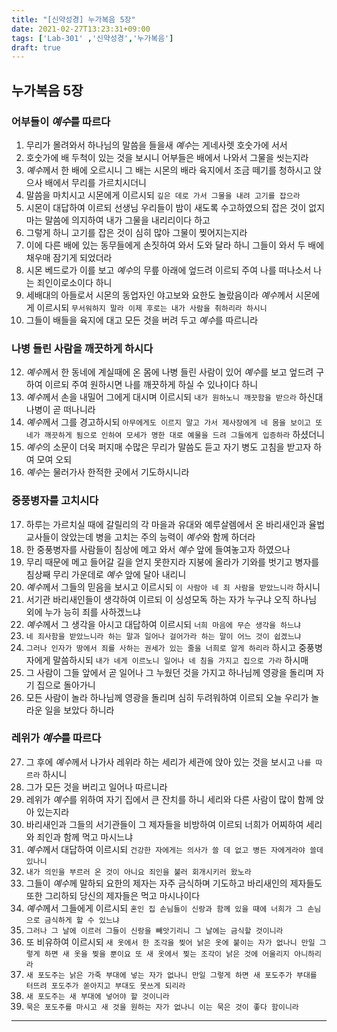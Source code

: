 ```yaml
---
title: "[신약성경] 누가복음 5장"
date: 2021-02-27T13:23:31+09:00
tags: ['Lab-301' ,'신약성경','누가복음']
draft: true
---
```

## 누가복음 5장
### 어부들이 *예수*를 따르다
1. 무리가 몰려와서 하나님의 말씀을 들을새 *예수*는 게네사렛 호숫가에 서서
2. 호숫가에 배 두척이 있는 것을 보시니 어부들은 배에서 나와서 그물을 씻는지라
3. *예수*께서 한 배에 오르시니 그 배는 시몬의 배라 육지에서 조금 떼기를 청하시고 앉으사 배에서 무리를 가르치시더니
4. 말씀을 마치시고 시몬에게 이르시되 `깊은 데로 가서 그물을 내려 고기를 잡으라`
5. 시몬이 대답하여 이르되 선생님 우리들이 밤이 새도록 수고하였으되 잡은 것이 없지마는 말씀에 의지하여 내가 그물을 내리리이다 하고
6. 그렇게 하니 고기를 잡은 것이 심히 많아 그물이 찢어지는지라
7. 이에 다른 배에 있는 동무들에게 손짓하여 와서 도와 달라 하니 그들이 와서 두 배에 채우매 잠기게 되었더라
8. 시몬 베드로가 이를 보고 *예수*의 무릎 아래에 엎드려 이르되 주여 나를 떠나소서 나는 죄인이로소이다 하니 
10. 세배대의 아들로서 시몬의 동업자인 야고보와 요한도 놀랐음이라 *예수*께서 시몬에게 이르시되 `무서워하지 말라 이제 후로는 내가 사람을 취하리라 하시니`
11. 그들이 배들을 육지에 대고 모든 것을 버려 두고 *예수*를 따르니라
### 나병 들린 사람을 깨끗하게 하시다
12. *예수*께서 한 동네에 계실때에 온 몸에 나병 들린 사람이 있어 *예수*를 보고 엎드려 구하여 이르되 주여 원하시면 나를 깨끗하게 하실 수 있나이다 하니
13. *예수*께서 손을 내밀어 그에게 대시며 이르시되 `내가 원하노니 깨끗함을 받으라` 하신대 나병이 곧 떠나니라
14. *예수*께서 그를 경고하시되 `아무에게도 이르지 말고 가서 제사장에게 네 몸을 보이고 또 네가 깨끗하게 됨으로 인하여 모세가 명한 대로 예물을 드려 그들에게 입증하라` 하셨더니
15. *예수*의 소문이 더욱 퍼지매 수많은 무리가 말씀도 듣고 자기 병도 고침을 받고자 하여 모여 오되
16. *예수*는 물러가사 한적한 곳에서 기도하시니라
### 중풍병자를 고치시다
17. 하루는 가르치실 때에 갈릴리의 각 마을과 유대와 예루살렘에서 온 바리새인과 율법교사들이 앉았는데 병을 고치는 주의 능력이 *예수*와 함께 하더라
18. 한 중풍병자를 사람들이 침상에 메고 와서 *예수* 앞에 들여놓고자 하였으나
19. 무리 때문에 메고 들어갈 길을 얻지 못한지라 지붕에 올라가 기와를 벗기고 병자를 침상째 무리 가운데로 *예수* 앞에 달아 내리니
20. *예수*께서 그들의 믿음을 보시고 이르시되 `이 사람아 네 죄 사람을 받았느니라` 하시니
21. 서기관 바리새인들이 생각하여 이르되 이 싱성모독 하는 자가 누구냐 오직 하나님 외에 누가 능히 죄를 사하겠느냐
22. *예수*께서 그 생각을 아시고 대답하여 이르시되 `너희 마음에 무슨 생각을 하느냐`
23. `네 죄사함을 받았느니라 하는 말과 일어나 걸어가라 하는 말이 어느 것이 쉽겠느냐`    
24. `그러나 인자가 땅에서 죄를 사하는 권세가 있는 줄을 너희로 알게 하리라` 하시고 중풍병자에게 말씀하시되 `내가 네게 이르노니 일어나 네 침을 가지고 집으로 가라` 하시매
25. 그 사람이 그들 앞에서 곧 일어나 그 누웠던 것을 가지고 하나님께 영광을 돌리며 자기 집으로 돌아가니
26. 모든 사람이 놀라 하나님께 영광을 돌리며 심히 두려워하여 이르되 오늘 우리가 놀라운 일을 보았다 하니라
### 레위가 *예수*를 따르다
27. 그 후에 *예수*께서 나가사 레위라 하는 세리가 세관에 앉아 있는 것을 보시고 `나를 따르라` 하시니
28. 그가 모든 것을 버리고 일어나 따르니라
29. 레위가 *예수*를 위하여 자기 집에서 큰 잔치를 하니 세리와 다른 사람이 많이 함께 앉아 있는지라
30. 바리새인과 그들의 서기관들이 그 제자들을 비방하여 이르되 너희가 어찌하여 세리와 죄인과 함께 먹고 마시느냐
31. *예수*께서 대답하여 이르시되 `건강한 자에게는 의사가 쓸 데 없고 병든 자에게라야 쓸데 있나니`
32. `내가 의인을 부르러 온 것이 아니요 죄인을 불러 회개시키러 왔노라`
33. 그들이 *예수*께 말하되 요한의 제자는 자주 금식하며 기도하고 바리새인의 제자들도 또한 그리하되 당신의 제자들은 먹고 마시나이다
34. *예수*께서 그들에게 이르시되 `혼인 집 손님들이 신랑과 함께 있을 때에 너희가 그 손님으로 금식하게 할 수 있느냐`
35. `그러나 그 날에 이르러 그들이 신랑을 빼앗기리니 그 날에는 금식할 것이니라`
36. 또 비유하여 이르시되 `새 옷에서 한 조각을 찢어 낡은 옷에 붙이는 자가 없나니 만일 그렇게 하면 새 옷을 찢을 뿐이요 또 새 옷에서 찢는 조각이 낡은 것에 어울리지 아니하리라`
37. `새 포도주는 낡은 가죽 부대에 넣는 자가 없나니 만일 그렇게 하면 새 포도주가 부대를 터뜨려 포도주가 쏟아지고 부대도 못쓰게 되리라`
38. `새 포도주는 새 부대에 넣어야 할 것이니라`
39. `묵은 포도주를 마시고 새 것을 원하는 자가 없나니 이는 묵은 것이 좋다 함이니라`
***

